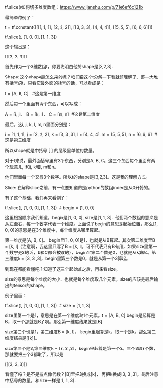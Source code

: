 tf.slice()如何切多维度数组：https://www.jianshu.com/p/71e6ef6c121b



最简单的例子：

t = tf.constant([[[1, 1, 1], [2, 2, 2]], [[3, 3, 3], [4, 4, 4]], [[5, 5, 5], [6, 6, 6]]])

tf.slice(t, [1, 0, 0], [1, 1, 3])

这个输出是：

[[[3, 3, 3]]]

首先作为一个3维数组t，你要先明白他的shape是[3,2,3].  

Shape:
这个shape是怎么来的呢？咱们把这个t分解一下看就好理解了。那一大堆有括号的t，只看它最外面的括号的话，可以看成是：

t = [A, B, C]   #这是第一维度

然后每一个里面有两个东西，可以写成：

A = [i, j]， B = [k, l]， C = [m, n]  #这是第二维度

最后，这i, j, k, l, m, n里面分别是：

i = [1, 1, 1], j = [2, 2, 2], k = [3, 3 ,3], l = [4, 4, 4], m = [5, 5, 5], n = [6, 6, 6]  # 这是第三维度

所以shape就是中括号 [ ] 的层级里单位的数量。

对于t来说，最外面括号里有3个东西，分别是A, B, C。这三个东西每个里面有两个玩意儿, i和j, k和l, m和n。

他们里面每一个又有3个数字。所以t的shape是[3,2,3]。这是我的理解方式。

Slice:
在解释slice之前，有一点要知道的是python的数组index是从0开始的。

有了这个基础，我们再来看例子：

tf.slice(t, [1, 0, 0], [1, 1, 3])  # begin = [1, 0, 0]

这里根据顺序我们知道，begin是[1, 0, 0], size是[1, 1, 3].  他们两个数组的意义是从左至右，每一个数字代表一个维度。上面说了begin的意思是起始位置，那么[1, 0, 0]的意思是在3个维度中，每个维度从哪里算起。

第一维度是[A, B, C]。 begin里[1, 0, 0]是1，也就是从B算起。其次第二维度里B = [k, l]（注意啊，我这里只写了B = [k, l]，可不代表只有B有用，如果size里第一个数字是2的话，B和C都会被取的），begin里第二个数是0，也就是从k算起。第三维度k = [3, 3 ,3]，begin里第三个数是0，就是从第一个3算起。

到现在都能看懂吧？知道了这三个起始点之后，再来看size。

size的意思是每个维度的大小，也就是每个维度取几个元素。size的应该是最后输出的tensor的shape。

例子里面：

tf.slice(t, [1, 0, 0], [1, 1, 3])  # size = [1, 1, 3]

size里第一个是1，意思是在第一个维度取1个元素。t = [A, B, C] begin是起算是B，取一个那就是B了呗。那么第一维度结果就是[B]

size第二个也是1，第二维度B = [k, l]， begin里起算是k，取一个是k。那么第二维度结果是[[k]]。

size第三个是3,第三维度k = [3, 3 ,3]，begin里起算是第一个3。三个3取3个数，那就要把三个3都取了，所以是

[[[3, 3, 3]]]

看懂了吗？是不是有点像代数？[B]里把B换成[k]， 再把k换成[3, 3 ,3]。最后注意中括号的数量，和size一样是[1, 1, 3].